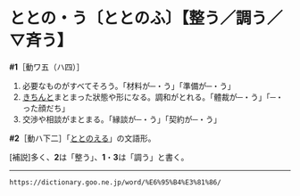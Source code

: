 # ととの・う〔ととのふ〕【整う／調う／▽斉う】

**\#1**［動ワ五（ハ四）］
1. 必要なものがすべてそろう。「材料が─・う」「準備が─・う」
2. [きちんと](きちんと)まとまった狀態や形になる。調和がとれる。「體裁が─・う」「─・った顔だち」
3. 交渉や相談がまとまる。「縁談が─・う」「契約が─・う」
    

**\#2**［動ハ下二］「[ととのえる](https://dictionary.goo.ne.jp/word/%E6%95%B4%E3%81%88%E3%82%8B/#jn-159613)」の文語形。

\[補説\]多く、**2**は「整う」、**1**・**3**は「調う」と書く。

---
`https://dictionary.goo.ne.jp/word/%E6%95%B4%E3%81%86/`